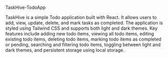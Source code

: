 TaskHive-TodoApp<br>



TaskHive is a simple Todo application built with React. It allows users to add, view, update, delete, and mark tasks as completed. The application is styled using Tailwind CSS and supports both light and dark themes. Key features include adding new todo items, viewing all todo items, editing existing todo items, deleting todo items, marking todo items as completed or pending, searching and filtering todo items, toggling between light and dark themes, and persistent storage using local storage.








 
 
